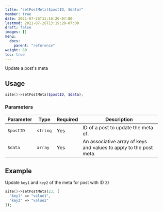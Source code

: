 ```yaml
---
title: "setPostMeta($postID, $data)"
member: true
date: 2021-07-26T13:19:20-07:00
lastmod: 2021-07-26T13:19:20-07:00
draft: false
images: []
menu: 
  docs:
    parent: "reference"
weight: 80
toc: true
---
```


Update a post's meta

## Usage

```php
site()->setPostMeta($postID, $data);
```

### Parameters

| Parameter | Type     | Required | Description                                                        |
| --------- | -------- | -------- | ------------------------------------------------------------------ |
| `$postID` | `string` | Yes      | ID of a post to update the meta of.                                |
| `$data`   | `array`  | Yes      | An associative array of keys and values to apply to the post meta. |

## Example

Update `key1` and `key2` of the meta for post with ID `23`

```php
site()->setPostMeta(23, [
  "key1" => "value1", 
  "key2" => "value2"
]);
```
